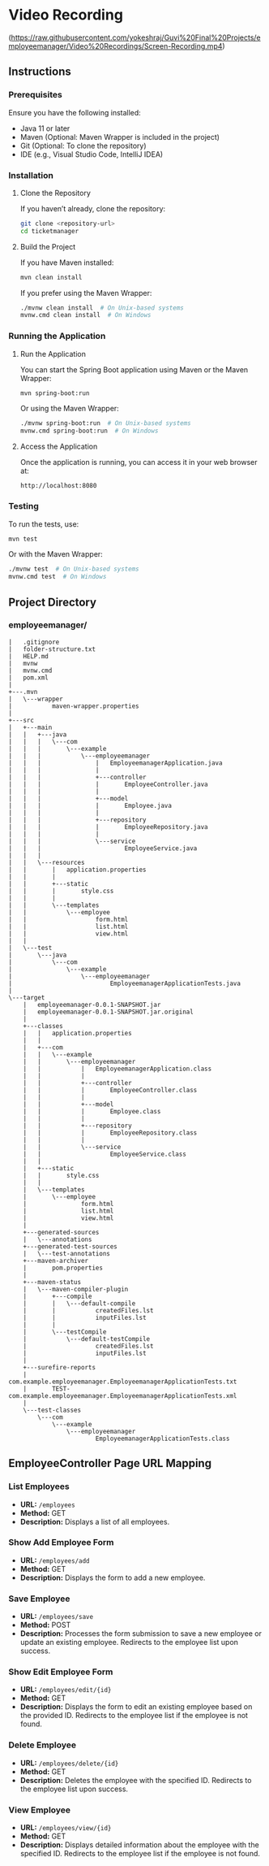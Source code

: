 # Video Recording
(https://raw.githubusercontent.com/yokeshraj/Guvi%20Final%20Projects/employeemanager/Video%20Recordings/Screen-Recording.mp4)

## Instructions
### Prerequisites

Ensure you have the following installed:
- Java 11 or later
- Maven (Optional: Maven Wrapper is included in the project)
- Git (Optional: To clone the repository)
- IDE (e.g., Visual Studio Code, IntelliJ IDEA)

### Installation

1. Clone the Repository
   
   If you haven’t already, clone the repository:
   ```bash
   git clone <repository-url>
   cd ticketmanager
   ```

2. Build the Project

   If you have Maven installed:
   ```bash
   mvn clean install
   ```

   If you prefer using the Maven Wrapper:
   ```bash
   ./mvnw clean install  # On Unix-based systems
   mvnw.cmd clean install  # On Windows
   ```

### Running the Application

1. Run the Application

   You can start the Spring Boot application using Maven or the Maven Wrapper:
   ```bash
   mvn spring-boot:run
   ```

   Or using the Maven Wrapper:
   ```bash
   ./mvnw spring-boot:run  # On Unix-based systems
   mvnw.cmd spring-boot:run  # On Windows
   ```

2. Access the Application

   Once the application is running, you can access it in your web browser at:
   ```
   http://localhost:8080
   ```

### Testing

To run the tests, use:
```bash
mvn test
```

Or with the Maven Wrapper:
```bash
./mvnw test  # On Unix-based systems
mvnw.cmd test  # On Windows
```

## Project Directory

### employeemanager/

```
|   .gitignore
|   folder-structure.txt
|   HELP.md
|   mvnw
|   mvnw.cmd
|   pom.xml
|   
+---.mvn
|   \---wrapper
|           maven-wrapper.properties
|           
+---src
|   +---main
|   |   +---java
|   |   |   \---com
|   |   |       \---example
|   |   |           \---employeemanager
|   |   |               |   EmployeemanagerApplication.java
|   |   |               |   
|   |   |               +---controller
|   |   |               |       EmployeeController.java
|   |   |               |       
|   |   |               +---model
|   |   |               |       Employee.java
|   |   |               |       
|   |   |               +---repository
|   |   |               |       EmployeeRepository.java
|   |   |               |       
|   |   |               \---service
|   |   |                       EmployeeService.java
|   |   |                       
|   |   \---resources
|   |       |   application.properties
|   |       |   
|   |       +---static
|   |       |       style.css
|   |       |       
|   |       \---templates
|   |           \---employee
|   |                   form.html
|   |                   list.html
|   |                   view.html
|   |                   
|   \---test
|       \---java
|           \---com
|               \---example
|                   \---employeemanager
|                           EmployeemanagerApplicationTests.java
|                           
\---target
    |   employeemanager-0.0.1-SNAPSHOT.jar
    |   employeemanager-0.0.1-SNAPSHOT.jar.original
    |   
    +---classes
    |   |   application.properties
    |   |   
    |   +---com
    |   |   \---example
    |   |       \---employeemanager
    |   |           |   EmployeemanagerApplication.class
    |   |           |   
    |   |           +---controller
    |   |           |       EmployeeController.class
    |   |           |       
    |   |           +---model
    |   |           |       Employee.class
    |   |           |       
    |   |           +---repository
    |   |           |       EmployeeRepository.class
    |   |           |       
    |   |           \---service
    |   |                   EmployeeService.class
    |   |                   
    |   +---static
    |   |       style.css
    |   |       
    |   \---templates
    |       \---employee
    |               form.html
    |               list.html
    |               view.html
    |               
    +---generated-sources
    |   \---annotations
    +---generated-test-sources
    |   \---test-annotations
    +---maven-archiver
    |       pom.properties
    |       
    +---maven-status
    |   \---maven-compiler-plugin
    |       +---compile
    |       |   \---default-compile
    |       |           createdFiles.lst
    |       |           inputFiles.lst
    |       |           
    |       \---testCompile
    |           \---default-testCompile
    |                   createdFiles.lst
    |                   inputFiles.lst
    |                   
    +---surefire-reports
    |       com.example.employeemanager.EmployeemanagerApplicationTests.txt
    |       TEST-com.example.employeemanager.EmployeemanagerApplicationTests.xml
    |       
    \---test-classes
        \---com
            \---example
                \---employeemanager
                        EmployeemanagerApplicationTests.class
```

## EmployeeController Page URL Mapping

### List Employees

- **URL:** `/employees`
- **Method:** GET
- **Description:** Displays a list of all employees.

### Show Add Employee Form

- **URL:** `/employees/add`
- **Method:** GET
- **Description:** Displays the form to add a new employee.

### Save Employee

- **URL:** `/employees/save`
- **Method:** POST
- **Description:** Processes the form submission to save a new employee or update an existing employee. Redirects to the employee list upon success.

### Show Edit Employee Form

- **URL:** `/employees/edit/{id}`
- **Method:** GET
- **Description:** Displays the form to edit an existing employee based on the provided ID. Redirects to the employee list if the employee is not found.

### Delete Employee

- **URL:** `/employees/delete/{id}`
- **Method:** GET
- **Description:** Deletes the employee with the specified ID. Redirects to the employee list upon success.

### View Employee

- **URL:** `/employees/view/{id}`
- **Method:** GET
- **Description:** Displays detailed information about the employee with the specified ID. Redirects to the employee list if the employee is not found.
